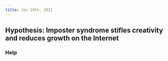 ```yaml
---
title: Jan 19th, 2021
---
```


## Hypothesis: Imposter syndrome stifles creativity and reduces growth on the Internet
### Help
